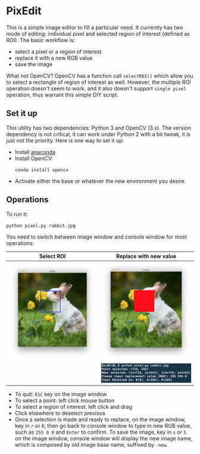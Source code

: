 # PixEdit

This is a simple image editor to fill a particular need. It currently has two
mode of editing: individual pixel and selected region of interest (defined as
ROI). The basic workflow is:
* select a pixel or a region of interest
* replace it with a new RGB value
* save the image

What not OpenCV? OpenCV has a function call `selectROI()` which allow you to
select a rectangle of region of interest as well. However, the multiple ROI
operation doesn't seem to work, and it also doesn't support `single pixel`
operation, thus warrant this simple DIY script.


## Set it up

This utility has two dependencies: Python 3 and OpenCV (3.x). The version
dependency is not critical, it can work under Python 2 with a bit tweak, it is
just not the priority. Here is one way to set it up:

* Install [anaconda](https://www.anaconda.com/)
* Install OpenCV:
    ```
    conda install opencv
    ```
* Activate either the base or whatever the new environment you desire.


## Operations

To run it:

    python pixel.py rabbit.jpg

You need to switch between image window and console window for most operations:

|     Select ROI      | Replace with new value |
| :-----------------: | :--------------------: |
| ![](rabbit-roi.jpg) |  ![](rabitt-new.jpg)   |
|                     |    ![](console.jpg)    |

* To quit: `ESC` key on the image window
* To select a point: left click mouse button
* To select a region of interest: left click and drag 
* Click elsewhere to deselect previous
* Once a selection is made and ready to replace, on the image window, key in `r`
  or `R`, then go back to console window to type in new RGB value, such as `255
  0 0` and `Enter` to confirm.
  To save the image, key in `s` or `S` on the image window, console window will
  display the new image name, which is composed by old image base name, suffixed
 by `-new`.






